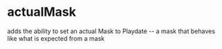 # actualMask
adds the ability to set an actual Mask to Playdate -- a mask that behaves like what is expected from a mask
